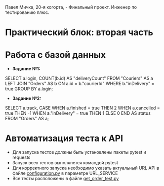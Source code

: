 Павел Мичка, 20-я когорта, - Финальный проект. Инженер по тестированию плюс.
 # **Практический блок: вторая часть**
# Работа с базой данных
- **Задание №1:** 

SELECT a.login, COUNT(b.id) AS "deliveryCount" FROM "Couriers" AS a LEFT JOIN "Orders" AS b ON a.id = b."courierId" WHERE b."inDelivery" = true GROUP BY a.login;
- **Задание №2:** 

SELECT a.track, CASE WHEN a.finished = true THEN 2 WHEN a.cancelled = true THEN -1 WHEN a."inDelivery" = true THEN 1 ELSE 0 END AS status FROM "Orders" AS a;

# Автоматизация теста к API
- Для запуска тестов должны быть установлены пакеты pytest и requests
- Запуск всех тестов выполянется командой pytest
- Для корректного запуска необходимо указать актуальный URL API в файле [configuration.py](configuration.py) в параметре URL_SERVICE
- Все тесты расположены в файле [get_order_test.py](get_order_test.py)
